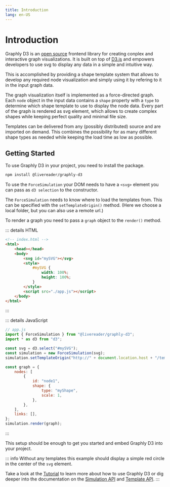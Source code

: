 ```yaml
---
title: Introduction
lang: en-US
---
```


# Introduction

Graphly D3 is an [open source](https://github.com/livereader/graphly-d3) frontend library for creating conplex and interactive graph visualizations.
It is built on top of [D3.js](https://d3js.org/) and empowers developers to use svg to display any data in a simple and intuitive way.

This is accomplished by providing a shape template system that allows to develop any required node visualization and simply using it by refering to it in the input graph data.

The graph visualization itself is implemented as a force-directed graph.
Each `node` object in the input data contains a `shape` property with a `type` to determine which shape template to use to display the node data.
Every part of the graph is rendered as svg element, which allows to create complex shapes while keeping perfect quality and minimal file size.

Templates can be delivered from any (possibly distributed) source and are imported on demand.
This combines the possibility for as many different shape types as needed while keeping the load time as low as possible.

<Graphly :graph="graph" style="height: 25em; border-radius: 1em; background-color: var(--c-divider-light);"/>

## Getting Started

To use Graphly D3 in your project, you need to install the package.

```bash
npm install @livereader/graphly-d3
```

To use the `ForceSimulation` your DOM needs to have a `<svg>` element you can pass as `d3 selection` to the constructor.

The `ForceSimulation` needs to know where to load the templates from. This can be specified with the `setTemplateOrigin()` method.
(Here we choose a local folder, but you can also use a remote url.)

To render a graph you need to pass a `graph` object to the `render()` method.

::: details HTML

```html
<!-- index.html -->
<html>
	<head></head>
	<body>
		<svg id="mySVG"></svg>
		<style>
			#mySVG {
				width: 100%;
				height: 100%;
			}
		</style>
		<script src="./app.js"></script>
	</body>
</html>
```

:::

::: details JavaScript

```js
// app.js
import { ForceSimulation } from "@livereader/graphly-d3";
import * as d3 from "d3";

const svg = d3.select("#mySVG");
const simulation = new ForceSimulation(svg);
simulation.setTemplateOrigin("http://" + document.location.host + "/templates/");

const graph = {
	nodes: [
		{
			id: "node1",
			shape: {
				type: "myShape",
				scale: 1,
			},
		},
	],
	links: [],
};
simulation.render(graph);
```

:::

This setup should be enough to get you started and embed Graphly D3 into your project.

::: info
Without any templates this example should display a simple red circle in the center of the `svg` element.

Take a look at the [Tutorial](/tutorial/) to learn more about how to use Graphly D3 or dig deeper into the documentation on the [Simulation API](/simulation-api/) and [Template API](/template-api/).
:::

<script setup>
import { ref, onMounted } from "vue";
import Graphly from "./components/Graphly.vue";
let graph = ref({
	nodes: [
		{
			id: "node1",
			shape: {
				type: "hexagon",
				scale: 1,
			},
			x: -50,
			y: 10,
		},
		{
			id: "node2",
			shape: {
				type: "hexagon",
				scale: 1,
			},
			x: 50,
			y: -10,
		},
	],
	links: [
		{
			source: "node1",
			target: "node2",
			directed: true,
			strength: "weak",
		},
	],
	hasUpdate: false,
});
onMounted(() => {
	graph.value.hasUpdate = true;
})
</script>
